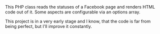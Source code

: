This PHP class reads the statuses of a Facebook page and renders HTML code out of it. 
Some aspects are configurable via an options array.

This project is in a very early stage and I know, that the code is far from being perfect, but I'll improve it constantly.
